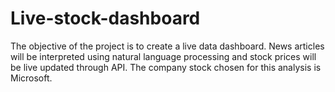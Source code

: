 # Live-stock-dashboard
The objective of the project is to create a live data dashboard. News articles will be interpreted using natural language processing and stock prices will be live updated through API. The company stock chosen for this analysis is Microsoft.
